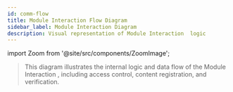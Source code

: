 ```yaml
---
id: comm-flow
title: Module Interaction Flow Diagram
sidebar_label: Module Interaction Diagram
description: Visual representation of Module Interaction  logic
---
```


import Zoom from '@site/src/components/ZoomImage';

<Zoom src="/digram/modulcommunication.svg" alt="ModuleInteraction  Flow Diagram" />

> This diagram illustrates the internal logic and data flow of the Module Interaction , including access control, content registration, and verification.
